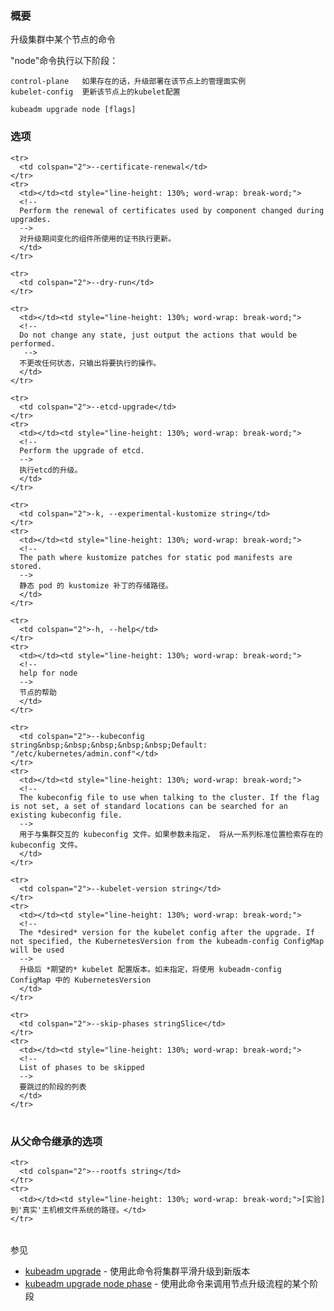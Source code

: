 
<!--
### Synopsis
-->

### 概要

<!--
Upgrade commands for a node in the cluster
-->
升级集群中某个节点的命令

<!--
The "node" command executes the following phases:
-->
"node"命令执行以下阶段：

<!--
```
control-plane   Upgrade the control plane instance deployed on this node, if any
kubelet-config  Upgrade the kubelet configuration for this node
```
-->
```
control-plane   如果存在的话，升级部署在该节点上的管理面实例
kubelet-config  更新该节点上的kubelet配置
```

```
kubeadm upgrade node [flags]
```

<!--
### Options
-->

### 选项

<table style="width: 100%; table-layout: fixed;">
  <colgroup>
    <col span="1" style="width: 10px;" />
    <col span="1" />
  </colgroup>
  <tbody>

    <tr>
      <td colspan="2">--certificate-renewal</td>
    </tr>
    <tr>
      <td></td><td style="line-height: 130%; word-wrap: break-word;">
      <!--
      Perform the renewal of certificates used by component changed during upgrades.
      -->
      对升级期间变化的组件所使用的证书执行更新。
      </td>
    </tr>

    <tr>
      <td colspan="2">--dry-run</td>
    </tr>

    <tr>
      <td></td><td style="line-height: 130%; word-wrap: break-word;">
      <!--
      Do not change any state, just output the actions that would be performed.
       -->
      不更改任何状态，只输出将要执行的操作。
      </td>
    </tr>

    <tr>
      <td colspan="2">--etcd-upgrade</td>
    </tr>
    <tr>
      <td></td><td style="line-height: 130%; word-wrap: break-word;">
      <!--
      Perform the upgrade of etcd.
      -->
      执行etcd的升级。
      </td>
    </tr>

    <tr>
      <td colspan="2">-k, --experimental-kustomize string</td>
    </tr>
    <tr>
      <td></td><td style="line-height: 130%; word-wrap: break-word;">
      <!--
      The path where kustomize patches for static pod manifests are stored.
      -->
      静态 pod 的 kustomize 补丁的存储路径。
      </td>
    </tr>

    <tr>
      <td colspan="2">-h, --help</td>
    </tr>
    <tr>
      <td></td><td style="line-height: 130%; word-wrap: break-word;">
      <!--
      help for node
      -->
      节点的帮助
      </td>
    </tr>

    <tr>
      <td colspan="2">--kubeconfig string&nbsp;&nbsp;&nbsp;&nbsp;&nbsp;Default: "/etc/kubernetes/admin.conf"</td>
    </tr>
    <tr>
      <td></td><td style="line-height: 130%; word-wrap: break-word;">
      <!--
      The kubeconfig file to use when talking to the cluster. If the flag is not set, a set of standard locations can be searched for an existing kubeconfig file.
      -->
      用于与集群交互的 kubeconfig 文件。如果参数未指定， 将从一系列标准位置检索存在的 kubeconfig 文件。
      </td>
    </tr>

    <tr>
      <td colspan="2">--kubelet-version string</td>
    </tr>
    <tr>
      <td></td><td style="line-height: 130%; word-wrap: break-word;">
      <!--
      The *desired* version for the kubelet config after the upgrade. If not specified, the KubernetesVersion from the kubeadm-config ConfigMap will be used
      -->
      升级后 *期望的* kubelet 配置版本。如未指定，将使用 kubeadm-config ConfigMap 中的 KubernetesVersion
      </td>
    </tr>

    <tr>
      <td colspan="2">--skip-phases stringSlice</td>
    </tr>
    <tr>
      <td></td><td style="line-height: 130%; word-wrap: break-word;">
      <!--
      List of phases to be skipped
      -->
      要跳过的阶段的列表
      </td>
    </tr>

  </tbody>
</table>

<!--
### Options inherited from parent commands
-->

### 从父命令继承的选项

<!--
<td></td><td style="line-height: 130%; word-wrap: break-word;">[EXPERIMENTAL] The path to the 'real' host root filesystem.</td>
-->

<table style="width: 100%; table-layout: fixed;">
  <colgroup>
    <col span="1" style="width: 10px;" />
    <col span="1" />
  </colgroup>
  <tbody>

    <tr>
      <td colspan="2">--rootfs string</td>
    </tr>
    <tr>
      <td></td><td style="line-height: 130%; word-wrap: break-word;">[实验] 到'真实'主机根文件系统的路径。</td>
    </tr>

  </tbody>
</table>

<!--
SEE ALSO

* [kubeadm upgrade](kubeadm_upgrade.md)	 - Upgrade your cluster smoothly to a newer version with this command
* [kubeadm upgrade node phase](kubeadm_upgrade_node_phase.md)	 - Use this command to invoke single phase of the node workflow
-->

参见

* [kubeadm upgrade](kubeadm_upgrade.md)	 - 使用此命令将集群平滑升级到新版本
* [kubeadm upgrade node phase](kubeadm_upgrade_node_phase.md)	 - 使用此命令来调用节点升级流程的某个阶段

